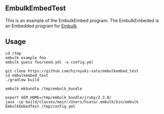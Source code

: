 ## EmbulkEmbedTest

This is an example of the EmbulkEmbed program.
The EmbulkEmbeded is an Embedded program for [Embulk](http://embulk.org).

## Usage

```
cd /tmp
embulk example foo
embulk guess foo/seed.yml -o config.yml
```


```
git clone https://github.com/hiroyuki-sato/embulkembed_test
cd embulkembed_test
./gradlew build
```

```
embulk mkbundle /tmp/embulk_bundle
```

```
export GEM_HOME=/tmp/embulk_bundle/jruby/2.3.0/
java -cp build/classes/main:/Users/hsato/.embulk/bin/embulk EmbulkEmbedTest /tmp/config.yml
```
